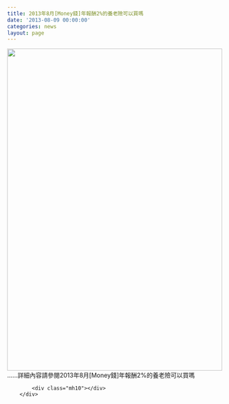 ```yaml
---
title: 2013年8月[Money錢]年報酬2%的養老險可以買嗎
date: '2013-08-09 00:00:00'
categories: news
layout: page
---
```


<div class="text">
			<div>
	<img alt="" src="http://www.leishan.com.tw/UserFiles/images/%E7%A3%8A%E5%B1%B1%E6%96%B0%E8%81%9E/%E7%A3%8A%E5%B1%B1%E9%9B%9C%E8%AA%8C/2013%E5%B9%B48%E6%9C%88%5BMoney%E9%8C%A2%5D%E5%B9%B4%E5%A0%B1%E9%85%AC2%25%E7%9A%84%E9%A4%8A%E8%80%81%E9%9A%AA%E5%8F%AF%E4%BB%A5%E8%B2%B7%E5%97%8EP.121.jpg" style="width: 500px; height: 746px;"></div>
<div>
	......詳細內容請參閱2013年8月[Money錢]年報酬2%的養老險可以買嗎</div>

			<div class="mh10"></div>
		</div>